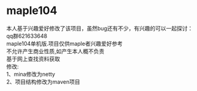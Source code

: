 # maple104
本人基于兴趣爱好修改了该项目，虽然bug还有不少，有兴趣的可以一起探讨：qq群621633648<br/>
maple104单机版.项目仅供maple者兴趣爱好参考<br/>
不允许产生商业性质,如产生本人概不负责<br/>
基于网上查找资料获取<br/>
修改:<br/>
  1、mina修改为netty<br/>
  2、项目结构修改为maven项目<br/>
